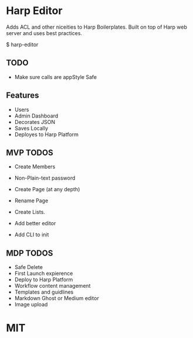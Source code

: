 # Harp Editor

Adds ACL and other niceities to Harp Boilerplates.
Built on top of Harp web server and uses best practices.

$ harp-editor 

## TODO 
 - Make sure calls are appStyle Safe

## Features
- Users
- Admin Dashboard
- Decorates JSON
- Saves Locally
- Deployes to Harp Platform


## MVP TODOS
- Create Members
- Non-Plain-text password

- Create Page (at any depth)
- Rename Page

- Create Lists.
- Add better editor
- Add CLI to init 

## MDP TODOS
- Safe Delete
- First Launch expierence
- Deploy to Harp Platform
- Workflow content management
- Templates and guidlines
- Markdown Ghost or Medium editor 
- Image upload


# MIT